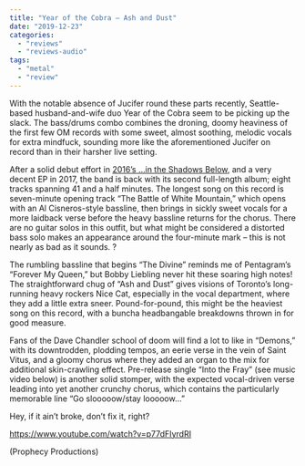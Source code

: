```yaml
---
title: "Year of the Cobra – Ash and Dust"
date: "2019-12-23"
categories: 
  - "reviews"
  - "reviews-audio"
tags: 
  - "metal"
  - "review"
---
```


With the notable absence of Jucifer round these parts recently, Seattle-based husband-and-wife duo Year of the Cobra seem to be picking up the slack. The bass/drums combo combines the droning, doomy heaviness of the first few OM records with some sweet, almost soothing, melodic vocals for extra mindfuck, sounding more like the aforementioned Jucifer on record than in their harsher live setting.

After a solid debut effort in [2016’s …in the Shadows Below](https://hellbound.ca/2016/11/year-cobra-shadows/), and a very decent EP in 2017, the band is back with its second full-length album; eight tracks spanning 41 and a half minutes. The longest song on this record is seven-minute opening track “The Battle of White Mountain,” which opens with an Al Cisneros-style bassline, then brings in sickly sweet vocals for a more laidback verse before the heavy bassline returns for the chorus. There are no guitar solos in this outfit, but what might be considered a distorted bass solo makes an appearance around the four-minute mark – this is not nearly as bad as it sounds. ?

The rumbling bassline that begins “The Divine” reminds me of Pentagram’s “Forever My Queen,” but Bobby Liebling never hit these soaring high notes! The straightforward chug of “Ash and Dust” gives visions of Toronto’s long-running heavy rockers Nice Cat, especially in the vocal department, where they add a little extra sneer. Pound-for-pound, this might be the heaviest song on this record, with a buncha headbangable breakdowns thrown in for good measure.

Fans of the Dave Chandler school of doom will find a lot to like in “Demons,” with its downtrodden, plodding tempos, an eerie verse in the vein of Saint Vitus, and a gloomy chorus where they added an organ to the mix for additional skin-crawling effect. Pre-release single “Into the Fray” (see music video below) is another solid stomper, with the expected vocal-driven verse leading into yet another crunchy chorus, which contains the particularly memorable line “Go slooooow/stay looooow…”

Hey, if it ain’t broke, don’t fix it, right?

https://www.youtube.com/watch?v=p77dFIyrdRI

(Prophecy Productions)
